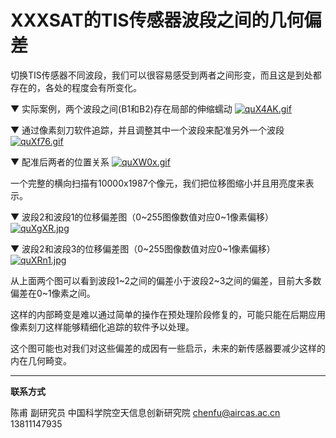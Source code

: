 # XXXSAT的TIS传感器波段之间的几何偏差

切换TIS传感器不同波段，我们可以很容易感受到两者之间形变，而且这是到处都存在的，各处的程度会有所变化。

▼ 实际案例，两个波段之间(B1和B2)存在局部的伸缩蠕动
[![quX4AK.gif](https://s1.ax1x.com/2022/03/22/quX4AK.gif)](https://imgtu.com/i/quX4AK)

▼ 通过像素刻刀软件追踪，并且调整其中一个波段来配准另外一个波段
[![quXf76.gif](https://s1.ax1x.com/2022/03/22/quXf76.gif)](https://imgtu.com/i/quXf76)

▼ 配准后两者的位置关系
[![quXW0x.gif](https://s1.ax1x.com/2022/03/22/quXW0x.gif)](https://imgtu.com/i/quXW0x)

一个完整的横向扫描有10000x1987个像元，我们把位移图缩小并且用亮度来表示。

▼ 波段2和波段1的位移偏差图（0~255图像数值对应0~1像素偏移）
[![quXgXR.jpg](https://s1.ax1x.com/2022/03/22/quXgXR.jpg)](https://imgtu.com/i/quXgXR)

▼ 波段2和波段3的位移偏差图（0~255图像数值对应0~1像素偏移）
[![quXRn1.jpg](https://s1.ax1x.com/2022/03/22/quXRn1.jpg)](https://imgtu.com/i/quXRn1)



从上面两个图可以看到波段1~2之间的偏差小于波段2~3之间的偏差，目前大多数偏差在0~1像素之间。

这样的内部畸变是难以通过简单的操作在预处理阶段修复的，可能只能在后期应用像素刻刀这样能够精细化追踪的软件予以处理。

这个图可能也对我们对这些偏差的成因有一些启示，未来的新传感器要减少这样的内在几何畸变。



---

**联系方式**

陈甫 副研究员
中国科学院空天信息创新研究院
chenfu@aircas.ac.cn
13811147935

